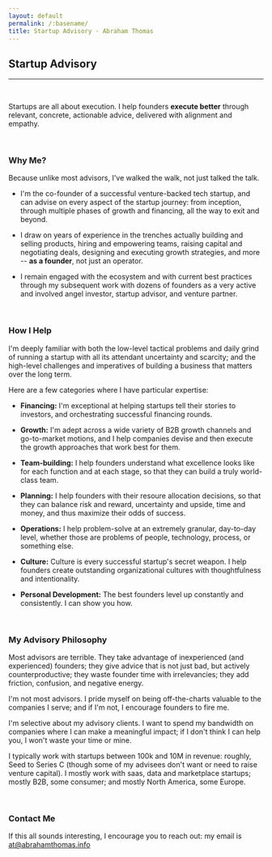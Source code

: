 ```yaml
---
layout: default
permalink: /:basename/
title: Startup Advisory · Abraham Thomas
---
```


## Startup Advisory

----

<br/>

Startups are all about execution.  I help founders **execute better** through relevant, concrete, actionable advice, delivered with alignment and empathy.

<br/>

### Why Me?

Because unlike most advisors, I've walked the walk, not just talked the talk.  

* I'm the co-founder of a successful venture-backed tech startup, and can advise on every aspect of the startup journey: from inception, through multiple phases of growth and financing, all the way to exit and beyond.  

* I draw on years of experience in the trenches actually building and selling products, hiring and empowering teams, raising capital and negotiating deals, designing and executing growth strategies, and more -- **as a founder**, not just an operator.  

* I remain engaged with the ecosystem and with current best practices through my subsequent work with dozens of founders as a very active and involved angel investor, startup advisor, and venture partner.  

<br/>

### How I Help

I'm deeply familiar with both the low-level tactical problems and daily grind of running a startup with all its attendant uncertainty and scarcity; and the high-level challenges and imperatives of building a business that matters over the long term.  

Here are a few categories where I have particular expertise:

* **Financing:** I'm exceptional at helping startups tell their stories to investors, and orchestrating successful financing rounds.  

* **Growth:** I'm adept across a wide variety of B2B growth channels and go-to-market motions, and I help companies devise and then execute the growth approaches that work best for them.  

* **Team-building:** I help founders understand what excellence looks like for each function and at each stage, so that they can build a truly world-class team.  

* **Planning:** I help founders with their resoure allocation decisions, so that they can balance risk and reward, uncertainty and upside, time and money, and thus maximize their odds of success.  

* **Operations:** I help problem-solve at an extremely granular, day-to-day level, whether those are problems of people, technology, process, or something else.  

* **Culture:** Culture is every successful startup's secret weapon. I help founders create outstanding organizational cultures with thoughtfulness and intentionality.  

* **Personal Development:** The best founders level up constantly and consistently. I can show you how. 

<br/>

### My Advisory Philosophy

Most advisors are terrible.  They take advantage of inexperienced (and experienced) founders; they give advice that is not just bad, but actively counterproductive; they waste founder time with irrelevancies; they add friction, confusion, and negative energy. 

I'm not most advisors.  I pride myself on being off-the-charts valuable to the companies I serve; and if I'm not, I encourage founders to fire me.

I'm selective about my advisory clients.  I want to spend my bandwidth on companies where I can make a meaningful impact; if I don't think I can help you, I won't waste your time or mine.

I typically work with startups between 100k and 10M in revenue: roughly, Seed to Series C (though some of my advisees don't want or need to raise venture capital).  I mostly work with saas, data and marketplace startups; mostly B2B, some consumer; and mostly North America, some Europe.

<br/>

### Contact Me

If this all sounds interesting, I encourage you to reach out: my email is [at@abrahamthomas.info](mailto:at@abrahamthomas.info)

<br/>
<br/>
<br/>